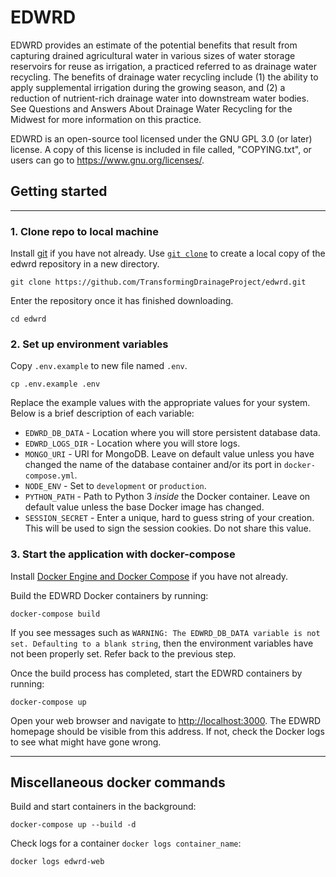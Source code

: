 # EDWRD

EDWRD provides an estimate of the potential benefits that result from capturing drained agricultural water in various sizes of water storage reservoirs for reuse as irrigation, a practiced referred to as drainage water recycling. The benefits of drainage water recycling include (1) the ability to apply supplemental irrigation during the growing season, and (2) a reduction of nutrient-rich drainage water into downstream water bodies. See Questions and Answers About Drainage Water Recycling for the Midwest for more information on this practice.

EDWRD is an open-source tool licensed under the GNU GPL 3.0 (or later) license. A copy of this license is included in file called, "COPYING.txt", or users can go to https://www.gnu.org/licenses/.

## Getting started

---

### 1. Clone repo to local machine

Install [git](https://git-scm.com/) if you have not already. Use [`git clone`](https://git-scm.com/docs/git-clone) to create a local copy of the edwrd repository in a new directory.

```
git clone https://github.com/TransformingDrainageProject/edwrd.git
```

Enter the repository once it has finished downloading.

```
cd edwrd
```

### 2. Set up environment variables

Copy `.env.example` to new file named `.env`.

```
cp .env.example .env
```

Replace the example values with the appropriate values for your system. Below is a brief description of each variable:

- `EDWRD_DB_DATA` - Location where you will store persistent database data.
- `EDWRD_LOGS_DIR` - Location where you will store logs.
- `MONGO_URI` - URI for MongoDB. Leave on default value unless you have changed the name of the database container and/or its port in `docker-compose.yml`.
- `NODE_ENV` - Set to `development` or `production`.
- `PYTHON_PATH` - Path to Python 3 _inside_ the Docker container. Leave on default value unless the base Docker image has changed.
- `SESSION_SECRET` - Enter a unique, hard to guess string of your creation. This will be used to sign the session cookies. Do not share this value.

### 3. Start the application with docker-compose

Install [Docker Engine and Docker Compose](https://docs.docker.com/compose/install/) if you have not already.

Build the EDWRD Docker containers by running:

```
docker-compose build
```

If you see messages such as `WARNING: The EDWRD_DB_DATA variable is not set. Defaulting to a blank string`, then the environment variables have not been properly set. Refer back to the previous step.

Once the build process has completed, start the EDWRD containers by running:

```
docker-compose up
```

Open your web browser and navigate to [http://localhost:3000](http://localhost:3000). The EDWRD homepage should be visible from this address. If not, check the Docker logs to see what might have gone wrong.

---

## Miscellaneous docker commands

Build and start containers in the background:

```
docker-compose up --build -d
```

Check logs for a container `docker logs container_name`:

```
docker logs edwrd-web
```

